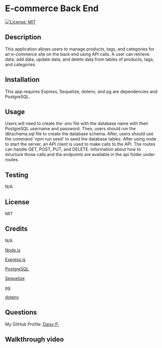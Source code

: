 # E-commerce Back End

[![License: MIT](https://img.shields.io/badge/License-MIT-yellow.svg)](https://opensource.org/licenses/MIT)

## Description

This application allows users to manage products, tags, 
and categories for an e-commerce site on the back end using API calls.
 A user can retrieve data, add data, update data, and delete 
data from tables of products, tags, and categories. 

## Installation

This app requires  Express, Sequelize, dotenv, and pg are dependencies and PostgreSQL.


## Usage

Users will need to create the .env file with the database name with their PostgreSQL username and password. Then, users should run the db\schema.sql file to create the database schema. After, users should use the command 'npm run seed' to seed the database tables. After using node to start the server, an API client is used to make calls to the API. The routes can handle GET, POST, PUT, and DELETE. Information about how to structure those calls and the endpoints are available in the api folder under routes. 


## Testing

N/A

## License 

MIT

## Credits

N/A

[Node.js](https://nodejs.org/en)

[Express.js](https://expressjs.com/)

[PostgreSQL](https://www.postgresql.org/)

[Sequelize](https://sequelize.org/)

[pg](https://www.npmjs.com/package/pg)

[dotenv](https://www.npmjs.com/package/dotenv)


## Questions

My GitHub Profile: [Daisy P.](https://github.com/dpena1489)

## Walkthrough video
